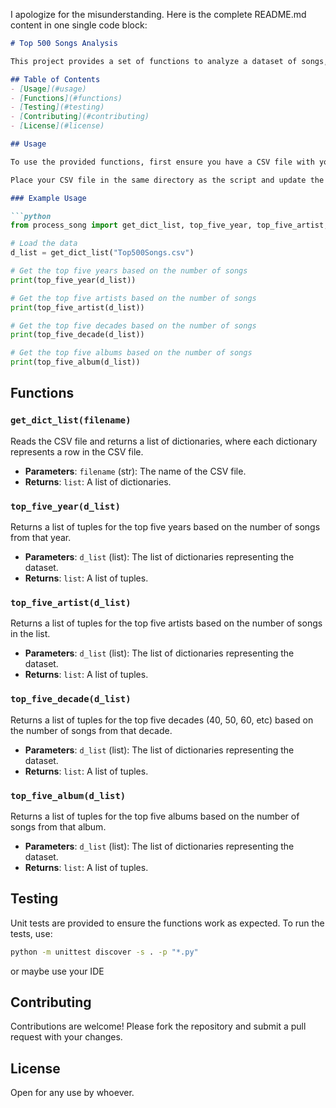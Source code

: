 I apologize for the misunderstanding. Here is the complete README.md content in one single code block:

```markdown
# Top 500 Songs Analysis

This project provides a set of functions to analyze a dataset of songs, such as the Top 500 Songs. The analysis includes identifying the top years, artists, decades, and albums based on the number of songs in the dataset.

## Table of Contents
- [Usage](#usage)
- [Functions](#functions)
- [Testing](#testing)
- [Contributing](#contributing)
- [License](#license)

## Usage

To use the provided functions, first ensure you have a CSV file with your data. The CSV file should have the following columns: `title`, `artist`, `album`, `genre`, and `year`.

Place your CSV file in the same directory as the script and update the file name in the script if necessary.

### Example Usage

```python
from process_song import get_dict_list, top_five_year, top_five_artist, top_five_decade, top_five_album

# Load the data
d_list = get_dict_list("Top500Songs.csv")

# Get the top five years based on the number of songs
print(top_five_year(d_list))

# Get the top five artists based on the number of songs
print(top_five_artist(d_list))

# Get the top five decades based on the number of songs
print(top_five_decade(d_list))

# Get the top five albums based on the number of songs
print(top_five_album(d_list))
```

## Functions

### `get_dict_list(filename)`

Reads the CSV file and returns a list of dictionaries, where each dictionary represents a row in the CSV file.

- **Parameters**: `filename` (str): The name of the CSV file.
- **Returns**: `list`: A list of dictionaries.

### `top_five_year(d_list)`

Returns a list of tuples for the top five years based on the number of songs from that year.

- **Parameters**: `d_list` (list): The list of dictionaries representing the dataset.
- **Returns**: `list`: A list of tuples.

### `top_five_artist(d_list)`

Returns a list of tuples for the top five artists based on the number of songs in the list.

- **Parameters**: `d_list` (list): The list of dictionaries representing the dataset.
- **Returns**: `list`: A list of tuples.

### `top_five_decade(d_list)`

Returns a list of tuples for the top five decades (40, 50, 60, etc) based on the number of songs from that decade.

- **Parameters**: `d_list` (list): The list of dictionaries representing the dataset.
- **Returns**: `list`: A list of tuples.

### `top_five_album(d_list)`

Returns a list of tuples for the top five albums based on the number of songs from that album.

- **Parameters**: `d_list` (list): The list of dictionaries representing the dataset.
- **Returns**: `list`: A list of tuples.

## Testing

Unit tests are provided to ensure the functions work as expected. To run the tests, use:

```bash
python -m unittest discover -s . -p "*.py"
```
or maybe use your IDE

## Contributing

Contributions are welcome! Please fork the repository and submit a pull request with your changes.

## License

Open for any use by whoever. 